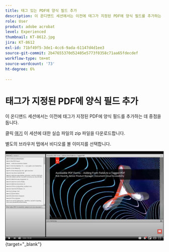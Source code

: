 ```yaml
---
title: 태그 있는 PDF에 양식 필드 추가
description: 이 온디맨드 세션에서는 이전에 태그가 지정된 PDF에 양식 필드를 추가하는 데 중점을 둡니다
role: User
product: adobe acrobat
level: Experienced
thumbnail: KT-8612.jpg
jira: KT-8612
exl-id: 71bf49f5-3de1-4cc6-9ada-61147d4d1ee3
source-git-commit: 2b47655370d52405e5773f0358c71aa65fdecdef
workflow-type: tm+mt
source-wordcount: '73'
ht-degree: 6%

---
```


# 태그가 지정된 PDF에 양식 필드 추가

이 온디맨드 세션에서는 이전에 태그가 지정된 PDF에 양식 필드를 추가하는 데 중점을 둡니다.

클릭 [여기](../assets/accessibilitysession5.zip) 이 세션에 대한 실습 파일의 zip 파일을 다운로드합니다.

별도의 브라우저 탭에서 비디오를 볼 이미지를 선택합니다.

[![세션 5 비디오](../assets/Accessibilitysession5_YT.png)](https://youtu.be/vaM9R-mt5Jo){target="_blank"}
